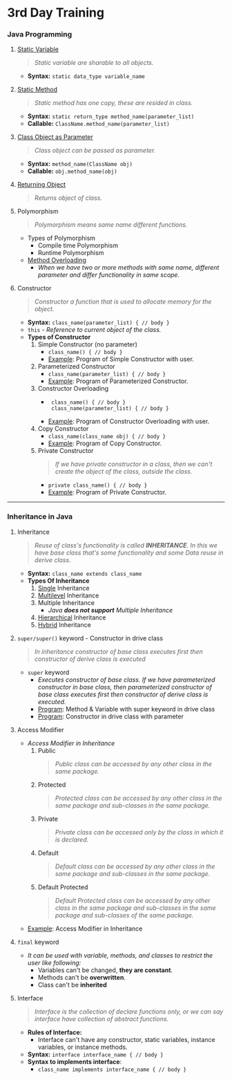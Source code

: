 # 3rd Day Training

### Java Programming

1. [Static Variable](src/statics/StaticV.java)
    > _Static variable are sharable to all objects._
    - **Syntax:** `static data_type variable_name`

2. [Static Method](src/statics/StaticM.java)
    > _Static method has one copy, these are resided in class._
    - **Syntax:** `static return_type method_name(parameter_list)`
    - **Callable:** `ClassName.method_name(parameter_list)`

3. [Class Object as Parameter](src/classes/ClassObjAsArgs.java)
    > _Class object can be passed as parameter._
    - **Syntax:** `method_name(ClassName obj)`
    - **Callable:** `obj.method_name(obj)`

4. [Returning Object](src/classes/ReturningObj.java)
    > _Returns object of class._

5. Polymorphism
    > _Polymorphism means *same name different functions*._
    - Types of Polymorphism
        - Compile time Polymorphism
        - Runtime Polymorphism
    - [Method Overloading](src/classes/MethodOverload.java)
        - _When we have two or more methods with same name, different parameter and differ functionality in same scope._

6. Constructor
    > _Constructor a function that is used to allocate memory for the object._
    - **Syntax:** `class_name(parameter_list) { // body }`
    - `this` - _Reference to current object of the class._
    - **Types of Constructor**
        1. Simple Constructor (no parameter)
            - `class_name() { // body }`
            - [Example](src/constructors/SimpleCons.java): Program of Simple Constructor with user.
        2. Parameterized Constructor
            - `class_name(parameter_list) { // body }`
            - [Example](src/constructors/ParamCons.java): Program of Parameterized Constructor.
        3. Constructor Overloading
            - ```
               class_name() { // body }
               class_name(parameter_list) { // body }
              ```
            - [Example](src/constructors/ConsOverload.java): Program of Constructor Overloading with user.
        4. Copy Constructor
            - `class_name(class_name obj) { // body }`
            - [Example](src/constructors/CopyCons.java): Program of Copy Constructor.
        5. Private Constructor
            > _If we have private constructor in a class, then we can't create the object of the class, outside the
              class._
            - `private class_name() { // body }`
            - [Example](src/constructors/PrivateCons.java): Program of Private Constructor.

---

### Inheritance in Java

1. Inheritance
    > _Reuse of class's functionality is called **INHERITANCE**. In this we have base class that's some functionality
      and some Data reuse in derive class._
    - **Syntax:** `class_name extends class_name`
    - **Types Of Inheritance**
        1. [Single](src/inheritances/SingleExtends.java) Inheritance
        2. [Multilevel](src/inheritances/MultilevelExtends.java) Inheritance
        3. Multiple Inheritance
            - _Java **does not support** Multiple Inheritance_
        4. [Hierarchical](src/inheritances/HierarchicalExtends.java) Inheritance
        5. [Hybrid](src/inheritances/HybridExtends.java) Inheritance

2. `super/super()` keyword - Constructor in drive class
    > _In inheritance constructor of base class executes first then constructor of derive class is executed_
    - `super` keyword
        - _Executes constructor of base class. If we have parameterized constructor in base class, then parameterized 
        constructor of base class executes first then constructor of derive class is executed._
        - [Program](src/inheritances/supers/SuperM.java): Method & Variable with super keyword in drive class
        - [Program](src/inheritances/supers/SuperWithArgs.java): Constructor in drive class with parameter

3. Access Modifier
    - _Access Modifier in Inheritance_
        1. Public
            > _Public class can be accessed by any other class in the same package._
        2. Protected
            > _Protected class can be accessed by any other class in the same package and sub-classes in the same
              package._
        3. Private
            > _Private class can be accessed only by the class in which it is declared._
        4. Default
            > _Default class can be accessed by any other class in the same package and sub-classes in the same
              package._
        5. Default Protected
            > _Default Protected class can be accessed by any other class in the same package and sub-classes in the
              same package and sub-classes of the same package._
    - [Example](src/inheritances/modifiers/AccessModifiers.java): Access Modifier in Inheritance

4. `final` keyword
    - _It can be used with variable, methods, and classes to restrict the user like following:_
        - Variables can't be changed, **they are constant**.
        - Methods can't be **overwritten**.
        - Class can't be **inherited**

5. Interface
   > _Interface is the collection of declare functions only, or we can say interface have collection of abstract functions._
      - **Rules of Interface:**
        - Interface can't have any constructor, static variables, instance variables, or instance methods.
      - **Syntax:** `interface interface_name { // body }`
      - **Syntax to implements interface**:
          - `class_name implements interface_name { // body }`